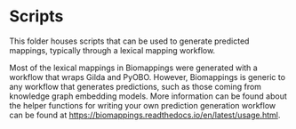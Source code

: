# Scripts

This folder houses scripts that can be used to generate predicted mappings, typically
through a lexical mapping workflow.

Most of the lexical mappings in Biomappings were generated with a workflow that wraps Gilda and PyOBO.
However, Biomappings is generic to any workflow that generates predictions, such as those
coming from knowledge graph embedding models. More information can be found about the helper functions
for writing your own prediction generation workflow can be found
at https://biomappings.readthedocs.io/en/latest/usage.html.
